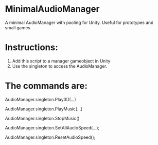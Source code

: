 # MinimalAudioManager
A minimal AudioManager with pooling for Unity.
Useful for prototypes and small games.

# Instructions:
1. Add this script to a manager gameobject in Unity
2. Use the singleton to access the AudioManager. 

# The commands are: 
AudioManager.singleton.Play3D(...)

AudioManager.singleton.PlayMusic(...)

AudioManager.singleton.StopMusic()

AudioManager.singleton.SetAllAudioSpeed(...);

AudioManager.singleton.ResetAudioSpeed();
